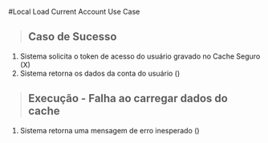 #Local Load Current Account Use Case

>## Caso de Sucesso
1. Sistema solicita o token de acesso do usuário gravado no Cache Seguro (X)
2. Sistema retorna os dados da conta do usuário ()

>## Execução - Falha ao carregar dados do cache
1. Sistema retorna uma mensagem de erro inesperado ()
